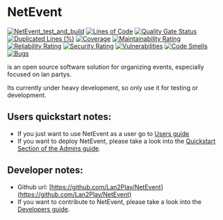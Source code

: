 # NetEvent

[![NetEvent_test_and_build](https://github.com/Lan2Play/NetEvent/actions/workflows/test_and_build.yml/badge.svg)](https://github.com/Lan2Play/NetEvent/actions/workflows/test_and_build.yml)
[![Lines of Code](https://sonarcloud.io/api/project_badges/measure?project=Lan2Play_NetEvent&metric=ncloc)](https://sonarcloud.io/summary/new_code?id=Lan2Play_NetEvent)
[![Quality Gate Status](https://sonarcloud.io/api/project_badges/measure?project=Lan2Play_NetEvent&metric=alert_status)](https://sonarcloud.io/summary/new_code?id=Lan2Play_NetEvent)
[![Duplicated Lines (%)](https://sonarcloud.io/api/project_badges/measure?project=Lan2Play_NetEvent&metric=duplicated_lines_density)](https://sonarcloud.io/summary/new_code?id=Lan2Play_NetEvent)
[![Coverage](https://sonarcloud.io/api/project_badges/measure?project=Lan2Play_NetEvent&metric=coverage)](https://sonarcloud.io/summary/new_code?id=Lan2Play_NetEvent)
[![Maintainability Rating](https://sonarcloud.io/api/project_badges/measure?project=Lan2Play_NetEvent&metric=sqale_rating)](https://sonarcloud.io/summary/new_code?id=Lan2Play_NetEvent)
[![Reliability Rating](https://sonarcloud.io/api/project_badges/measure?project=Lan2Play_NetEvent&metric=reliability_rating)](https://sonarcloud.io/summary/new_code?id=Lan2Play_NetEvent)
[![Security Rating](https://sonarcloud.io/api/project_badges/measure?project=Lan2Play_NetEvent&metric=security_rating)](https://sonarcloud.io/summary/new_code?id=Lan2Play_NetEvent)
[![Vulnerabilities](https://sonarcloud.io/api/project_badges/measure?project=Lan2Play_NetEvent&metric=vulnerabilities)](https://sonarcloud.io/summary/new_code?id=Lan2Play_NetEvent)
[![Code Smells](https://sonarcloud.io/api/project_badges/measure?project=Lan2Play_NetEvent&metric=code_smells)](https://sonarcloud.io/summary/new_code?id=Lan2Play_NetEvent)
[![Bugs](https://sonarcloud.io/api/project_badges/measure?project=Lan2Play_NetEvent&metric=bugs)](https://sonarcloud.io/summary/new_code?id=Lan2Play_NetEvent)

<!-- <img alt="NetEvent Logo" src="logo.svg" width="50%"> -->

is an open source software solution for organizing events, especially focused on lan partys.

Its currently under heavy development, so only use it for testing or development.


## Users quickstart notes:
- If you just want to use NetEvent as a user go to [Users guide](user/start.html) 
- If you want to deploy NetEvent, please take a look into the [Quickstart Section of the Admins guide](admin/quickstart.html).

## Developer notes:
- Github url: [https://github.com/Lan2Play/NetEvent](https://github.com/Lan2Play/NetEvent)
- If you want to contribute to NetEvent, please take a look into the [Developers guide](develop/quickstart.html).


